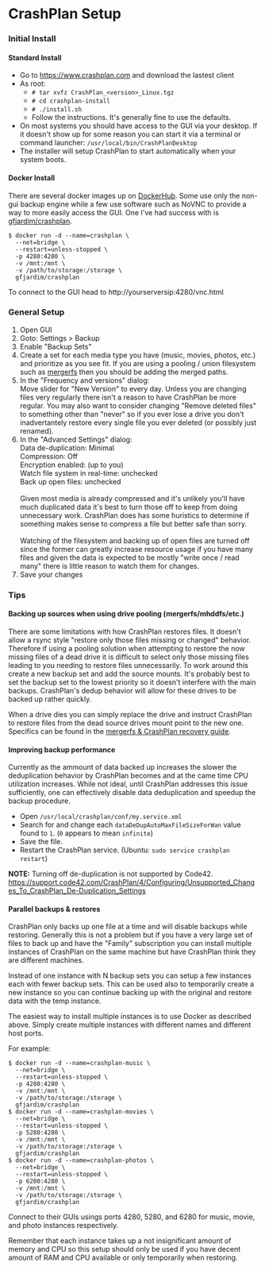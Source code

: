 # CrashPlan Setup

### Initial Install
#### Standard Install
* Go to https://www.crashplan.com and download the lastest client
* As root:  
  * `# tar xvfz CrashPlan_<version>_Linux.tgz`
  * `# cd crashplan-install`
  * `# ./install.sh`
  * Follow the instructions. It's generally fine to use the defaults.
* On most systems you should have access to the GUI via your desktop. If it doesn't show up for some reason you can start it via a terminal or command launcher: `/usr/local/bin/CrashPlanDesktop`
* The installer will setup CrashPlan to start automatically when your system boots.

#### Docker Install
There are several docker images up on [DockerHub](http://hub.docker.com). Some use only the non-gui backup engine while a few use software such as NoVNC to provide a way to more easily access the GUI. One I've had success with is [gfjardim/crashplan](https://hub.docker.com/r/gfjardim/crashplan/).

```
$ docker run -d --name=crashplan \
  --net=bridge \
  --restart=unless-stopped \
  -p 4280:4280 \
  -v /mnt:/mnt \
  -v /path/to/storage:/storage \
  gfjardim/crashplan
```

To connect to the GUI head to http://yourserversip:4280/vnc.html

### General Setup
1. Open GUI
2. Goto: Settings > Backup
3. Enable "Backup Sets"
4. Create a set for each media type you have (music, movies, photos, etc.) and prioritize as you see fit. If you are using a pooling / union filesystem such as [mergerfs](setup_(mergerfs).md) then you should be adding the merged paths.
5. In the "Frequency and versions" dialog:  
Move slider for "New Version" to every day. Unless you are changing files very regularly there isn't a reason to have CrashPlan be more regular. You may also want to consider changing "Remove deleted files" to something other than "never" so if you ever lose a drive you don't inadvertantely restore every single file you ever deleted (or possibly just renamed).
6. In the "Advanced Settings" dialog:  
Data de-duplication: Minimal  
Compression: Off  
Encryption enabled: (up to you)  
Watch file system in real-time: unchecked  
Back up open files: unchecked  
<br>Given most media is already compressed and it's unlikely you'll have much duplicated data it's best to turn those off to keep from doing unnecessary work. CrashPlan does has some huristics to determine if something makes sense to compress a file but better safe than sorry.  
<br>Watching of the filesystem and backing up of open files are turned off since the former can greatly increase resource usage if you have many files and given the data is expected to be mostly "write once / read many" there is little reason to watch them for changes.
7. Save your changes

### Tips
#### Backing up sources when using drive pooling (mergerfs/mhddfs/etc.)
There are some limitations with how CrashPlan restores files. It doesn't allow a rsync style "restore only those files missing or changed" behavior. Therefore if using a pooling solution when attempting to restore the now missing files of a dead drive it is difficult to select only those missing files leading to you needing to restore files unnecessarily. To work around this create a new backup set and add the source mounts. It's probably best to set the backup set to the lowest priority so it doesn't interfere with the main backups. CrashPlan's dedup behavior will allow for these drives to be backed up rather quickly.

When a drive dies you can simply replace the drive and instruct CrashPlan to restore files from the dead source drives mount point to the new one. Specifics can be found in the [mergerfs & CrashPlan recovery guide](recovery_(mergerfs,crashplan).md).

#### Improving backup performance

Currently as the ammount of data backed up increases the slower the deduplication behavior by CrashPlan becomes and at the came time CPU utilization increases. While not ideal, until CrashPlan addresses this issue sufficiently, one can effectively disable data deduplication and speedup the backup procedure.

* Open `/usr/local/crashplan/conf/my.service.xml`
* Search for and change each `dataDeDupAutoMaxFileSizeForWan` value found to `1`. (`0` appears to mean `infinite`)
* Save the file.
* Restart the CrashPlan service. (Ubuntu: `sudo service crashplan restart`)

**NOTE:** Turning off de-duplication is not supported by Code42.
https://support.code42.com/CrashPlan/4/Configuring/Unsupported_Changes_To_CrashPlan_De-Duplication_Settings

#### Parallel backups & restores
CrashPlan only backs up one file at a time and will disable backups while restoring. Generally this is not a problem but if you have a very large set of files to back up and have the "Family" subscription you can install multiple instances of CrashPlan on the same machine but have CrashPlan think they are different machines.

Instead of one instance with N backup sets you can setup a few instances each with fewer backup sets. This can be used also to temporarily create a new instance so you can continue backing up with the original and restore data with the temp instance.

The easiest way to install multiple instances is to use Docker as described above. Simply create multiple instances with different names and different host ports. 

For example:

```
$ docker run -d --name=crashplan-music \
  --net=bridge \
  --restart=unless-stopped \
  -p 4280:4280 \
  -v /mnt:/mnt \
  -v /path/to/storage:/storage \
  gfjardim/crashplan
$ docker run -d --name=crashplan-movies \
  --net=bridge \
  --restart=unless-stopped \
  -p 5280:4280 \
  -v /mnt:/mnt \
  -v /path/to/storage:/storage \
  gfjardim/crashplan
$ docker run -d --name=crashplan-photos \
  --net=bridge \
  --restart=unless-stopped \
  -p 6280:4280 \
  -v /mnt:/mnt \
  -v /path/to/storage:/storage \
  gfjardim/crashplan
```

Connect to their GUIs usings ports 4280, 5280, and 6280 for music, movie, and photo instances respectively.

Remember that each instance takes up a not insignificant amount of memory and CPU so this setup should only be used if you have decent amount of RAM and CPU available or only temporarily when restoring.
